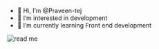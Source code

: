 - 👋 Hi, I’m @Praveen-tej
- 👀 I’m interested in  development
- 🌱 I’m currently learning Front end development

![read me](https://user-images.githubusercontent.com/108740344/202705371-874402d2-7a01-4e9b-b45f-b62f4b2ae35f.png)


